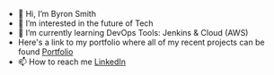 - 👋 Hi, I’m Byron Smith
- 👀 I’m interested in the future of Tech 
- 🌱 I’m currently learning DevOps Tools: Jenkins & Cloud (AWS)
-  Here's a link to my portfolio where all of my recent projects can be found <a href="https://medium.com/@bkintech" target="_blank">Portfolio</a>
- 📫 How to reach me <a href="https://www.linkedin.com/in/byronksmith/" target="_blank">LinkedIn</a>


<!---
byronksmith/byronksmith is a ✨ special ✨ repository because its `README.md` (this file) appears on your GitHub profile.
You can click the Preview link to take a look at your changes.
--->
